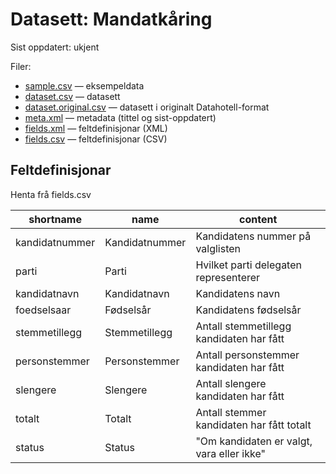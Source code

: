 # Datasett:     Mandatkåring
 Sist oppdatert: ukjent

 Filer:
 - [sample.csv](sample.csv) — eksempeldata
 - [dataset.csv](dataset.csv) — datasett
 - [dataset.original.csv](dataset.original.csv) — datasett i originalt Datahotell-format
 - [meta.xml](meta.xml) — metadata (tittel og sist-oppdatert)
 - [fields.xml](fields.xml) — feltdefinisjonar (XML)
 - [fields.csv](fields.csv) — feltdefinisjonar (CSV)


## Feltdefinisjonar
Henta frå fields.csv

| shortname | name | content |
| --- | --- | --- |
| kandidatnummer | Kandidatnummer | Kandidatens nummer på valglisten |
| parti | Parti | Hvilket parti delegaten representerer |
| kandidatnavn | Kandidatnavn | Kandidatens navn |
| foedselsaar | Fødselsår | Kandidatens fødselsår |
| stemmetillegg | Stemmetillegg | Antall stemmetillegg kandidaten har fått |
| personstemmer | Personstemmer | Antall personstemmer kandidaten har fått |
| slengere | Slengere | Antall slengere kandidaten har fått |
| totalt | Totalt | Antall stemmer kandidaten har fått totalt |
| status | Status | "Om kandidaten er valgt, vara eller ikke" |

